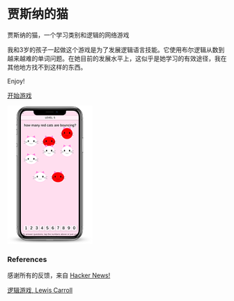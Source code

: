 
# 贾斯纳的猫
贾斯纳的猫，一个学习类别和逻辑的网络游戏


我和3岁的孩子一起做这个游戏是为了发展逻辑语言技能。它使用布尔逻辑从数到越来越难的单词问题。在她目前的发展水平上，这似乎是她学习的有效途径，我在其他地方找不到这样的东西。

Enjoy!

[开始游戏](https://stylishsite.github.io/)

![贾斯纳的猫](./cats.png)

### References

感谢所有的反馈，来自 [Hacker News!](https://news.ycombinator.com/item?id=21880446#21886290)

[逻辑游戏, Lewis Carroll](https://www.gutenberg.org/files/4763/4763-h/4763-h.htm)
